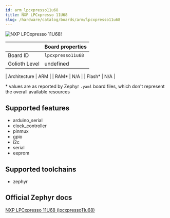 ```yaml
---
id: arm_lpcxpresso11u68
title: NXP LPCxpresso 11U68
slug: /hardware/catalog/boards/arm/lpcxpresso11u68
---
```


[//]: # (This is an auto-generated file, do not edit! Changes to it will be lost upon re-generation)

![NXP LPCxpresso 11U68!](/img/boards/arm/lpcxpresso11u68.png "NXP LPCxpresso 11U68")

|                | Board properties     |
| -------------  | -------------------- |
| Board ID       | `lpcxpresso11u68` |
| Golioth Level  | undefined       |

| Architecture   | ARM |
| RAM*           | N/A |
| Flash*         | N/A |

\* values are as reported by Zephyr `.yaml` board files, which don't represent the overall available resources



## Supported features

* arduino_serial
* clock_controller
* pinmux
* gpio
* i2c
* serial
* eeprom

## Supported toolchains

* zephyr

## Official Zephyr docs

[NXP LPCxpresso 11U68 (lpcxpresso11u68)](https://docs.zephyrproject.org/latest/boards/arm/lpcxpresso11u68/doc/index.html)
